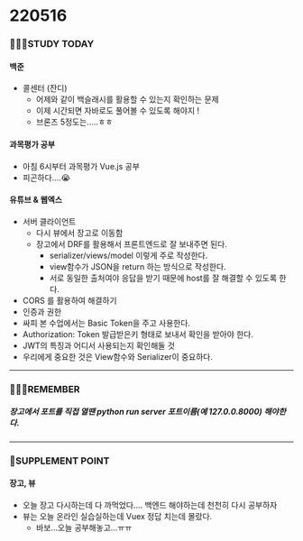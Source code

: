 # 220516

### 👨🏼‍🏫STUDY TODAY

#### 백준

- 콜센터 (잔디)
  - 어제와 같이 백슬래시를 활용할 수 있는지 확인하는 문제
  - 이제 시간되면 자바로도 풀어볼 수 있도록 해야지 !
  - 브론즈 5정도는.....ㅎㅎ



#### 과목평가 공부

- 아침 6시부터 과목평가 Vue.js 공부
- 피곤하다....😭



#### 유튜브 & 웹엑스

- 서버 클라이언트 
  - 다시 뷰에서 장고로 이동함
  - 장고에서 DRF를 활용해서 프론트엔드로 잘 보내주면 된다.
    - serializer/views/model 이렇게 주로 작성한다.
    - view함수가 JSON을 return 하는 방식으로 작성한다.
    - 서로 동일한 출처여야 응답을 받기 때문에 host를 잘 해결할 수 있도록 한다.
- CORS 를 활용하여 해결하기
- 인증과 권한
- 싸피 본 수업에서는 Basic Token을 주고 사용한다.
- Authorization: Token 발급받은키 형태로 보내서 확인을 받아야 한다.
- JWT의 특징과 어디서 사용되는지 확인해둘 것
- 우리에게 중요한 것은 View함수와 Serializer이 중요하다.

---

### 💆🏼‍♂️REMEMBER

##### 장고에서 포트를 직접 열땐 python run server 포트이름(예 127.0.0.8000) 해야한다.

---

### 💫SUPPLEMENT POINT

#### 장고, 뷰

- 오늘 장고 다시하는데 다 까먹었다.... 백엔드 해야하는데 천천히 다시 공부하자
- 뷰는 오늘 온라인 실습실하는데 Vuex 정답 치는데 몰랐다.
  - 바보...오늘 공부해놓고...ㅠㅠ
